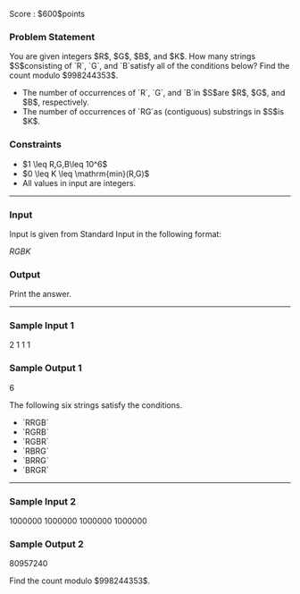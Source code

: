 
<div>

<span>

<span>

<p>
Score : $600$points
</p>

<div>

<section>

### **Problem Statement**

<p>
You are given integers $R$, $G$, $B$, and $K$. How many strings $S$consisting of `R`, `G`, and `B`satisfy all of the conditions below? Find the count modulo $998244353$.
</p>

<ul>

<li>
The number of occurrences of `R`, `G`, and `B`in $S$are $R$, $G$, and $B$, respectively.
</li>

<li>
The number of occurrences of `RG`as (contiguous) substrings in $S$is $K$.
</li>

</ul>

</section>

</div>

<div>

<section>

### **Constraints**

<ul>

<li>
$1 \leq R,G,B\leq 10^6$
</li>

<li>
$0 \leq K \leq \mathrm{min}(R,G)$
</li>

<li>
All values in input are integers.
</li>

</ul>

</section>

</div>

---

<div>

<div>

<section>

### **Input**

<p>
Input is given from Standard Input in the following format:
</p>

<div>

$R$$G$$B$$K$
</div>

</section>

</div>

<div>

<section>

### **Output**

<p>
Print the answer.
</p>

</section>

</div>

</div>

---

<div>

<section>

### **Sample Input 1**

<div>

2 1 1 1

</div>

</section>

</div>

<div>

<section>

### **Sample Output 1**

<div>

6

</div>

<p>
The following six strings satisfy the conditions.
</p>

<ul>

<li>
`RRGB`
</li>

<li>
`RGRB`
</li>

<li>
`RGBR`
</li>

<li>
`RBRG`
</li>

<li>
`BRRG`
</li>

<li>
`BRGR`
</li>

</ul>

</section>

</div>

---

<div>

<section>

### **Sample Input 2**

<div>

1000000 1000000 1000000 1000000

</div>

</section>

</div>

<div>

<section>

### **Sample Output 2**

<div>

80957240

</div>

<p>
Find the count modulo $998244353$.
</p>

</section>

</div>

</span>

</span>

</div>
